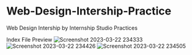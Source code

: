# Web-Design-Intership-Practice
Web Design Intership by Internship Studio Practices

Index File Preview
![Screenshot 2023-03-22 234333](https://user-images.githubusercontent.com/68426579/226999782-d984db48-e1ac-46fc-bccf-4e5af52f50f6.jpg)
![Screenshot 2023-03-22 234426](https://user-images.githubusercontent.com/68426579/226999847-9be997ea-13d3-4929-a6d7-2a1405d5f14d.jpg)
![Screenshot 2023-03-22 234505](https://user-images.githubusercontent.com/68426579/226999862-b9d8b187-841e-4a96-b46a-10764d63e9e4.jpg)
